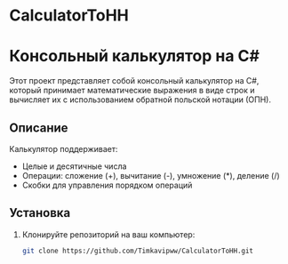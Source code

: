 # CalculatorToHH
# Консольный калькулятор на C#

Этот проект представляет собой консольный калькулятор на C#, который принимает математические выражения в виде строк и вычисляет их с использованием обратной польской нотации (ОПН).

## Описание

Калькулятор поддерживает:

- Целые и десятичные числа
- Операции: сложение (+), вычитание (-), умножение (*), деление (/)
- Скобки для управления порядком операций

## Установка

1. Клонируйте репозиторий на ваш компьютер:
   ```bash
   git clone https://github.com/Timkavipww/CalculatorToHH.git
